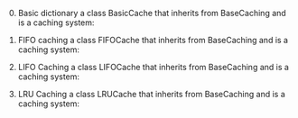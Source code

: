 0. Basic dictionary
    a class BasicCache that inherits from BaseCaching and is a caching system:

1. FIFO caching
    a class FIFOCache that inherits from BaseCaching and is a caching system:

2. LIFO Caching
    a class LIFOCache that inherits from BaseCaching and is a caching system:

3. LRU Caching
    a class LRUCache that inherits from BaseCaching and is a caching system:

